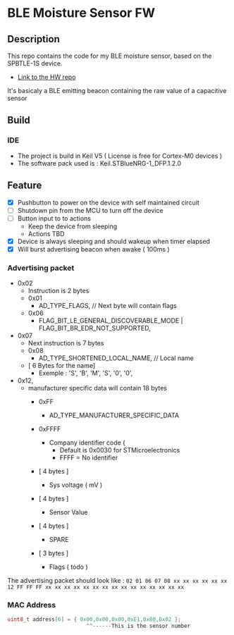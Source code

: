 # BLE Moisture Sensor FW

## Description

This repo contains the code for my BLE moisture sensor, based on the SPBTLE-1S device.

- [Link to the HW repo](https://github.com/Eriobis/i2c-moisture-sensor/tree/spbtle)

It's basicaly a BLE emitting beacon containing the raw value of a capacitive sensor

## Build

### IDE

- The project is build in Keil V5 ( License is free for Cortex-M0 devices )
- The software pack used is : Keil.STBlueNRG-1_DFP.1.2.0

## Feature

- [x] Pushbutton to power on the device with self maintained circuit
- [ ] Shutdown pin from the MCU to turn off the device
- [ ] Button input to to actions
  - Keep the device from sleeping
  - Actions TBD
- [x] Device is always sleeping and should wakeup when timer elapsed
- [x] Will burst advertising beacon when awake ( 100ms )

### Advertising packet

- 0x02
  - Instruction is 2 bytes
  - 0x01 
    - AD_TYPE_FLAGS,  // Next byte will contain flags
  - 0x06
    - FLAG_BIT_LE_GENERAL_DISCOVERABLE_MODE | FLAG_BIT_BR_EDR_NOT_SUPPORTED, 
- 0x07
  -  Next instruction is 7 bytes
    - 0x08
      - AD_TYPE_SHORTENED_LOCAL_NAME, // Local name
    - [ 6 Bytes for the name]
      - Exemple : 'S', 'B', 'M', 'S', '0', '0',
- 0x12,
  - manufacturer specific data will contain  18 bytes
    - 0xFF
      - AD_TYPE_MANUFACTURER_SPECIFIC_DATA
    
    - 0xFFFF
      - Company identifier code (
        - Default is 0x0030 for STMicroelectronics
        - FFFF = No identifier
    - [ 4 bytes ]
      - Sys voltage ( mV )
    - [ 4 bytes ]
      - Sensor Value
    - [ 4 bytes ]
      - SPARE
    - [ 3 bytes ]
      - Flags ( todo )

The advertising packet should look like : 
`02 01 06 07 08 xx xx xx xx xx xx 12 FF FF FF xx xx xx xx xx xx xx xx xx xx xx xx xx xx xx `

### MAC Address
```c
uint8_t address[6] = { 0x00,0x00,0x00,0xE1,0x80,0x02 };
                         ^^------This is the sensor number
```